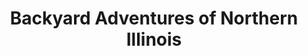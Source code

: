 ---
title: "Backyard Adventures of Northern Illinois"
url: /rockford/backyard-adventures-of-northern-illinois/
shop: Outdoor
---